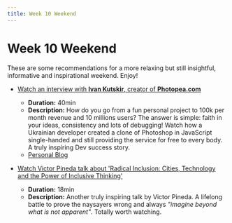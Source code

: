 ```yaml
---
title: Week 10 Weekend
---
```


# Week 10 Weekend 

These are some recommendations for a more relaxing but still insightful, informative and inspirational weekend. Enjoy!

- [Watch an interview with **Ivan Kutskir**, creator of **Photopea.com**](https://www.youtube.com/watch?v=Rw5bNYfq4Kg)
  - **Duration:** 40min
  - **Description:** How do you go from a fun personal project to 100k per month revenue and 10 millions users? The answer is simple: faith in your ideas, consistency and lots of debugging! Watch how a Ukrainian developer created a clone of Photoshop in JavaScript single-handed and still providing the service for free to every body. A truly inspiring Dev success story.
  - [Personal Blog](https://blog.ivank.net/about)

- [Watch Victor Pineda talk about 'Radical Inclusion: Cities, Technology and the Power of Inclusive Thinking'](https://www.youtube.com/watch?v=b5wPBu_92RQ)
  - **Duration:** 18min
  - **Description:** Another truly inspiring talk by Victor Pineda. A lifelong battle to prove the naysayers wrong and always _"imagine beyond what is not apparent"_. Totally worth watching.